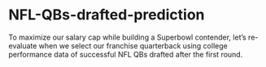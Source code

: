 # NFL-QBs-drafted-prediction
To maximize our salary cap while building a Superbowl contender, let’s re-evaluate when we select our franchise quarterback using college performance data of successful NFL QBs drafted after the first round.

